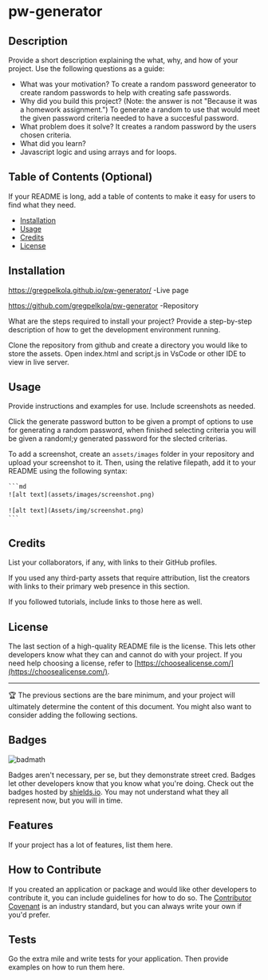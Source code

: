 # pw-generator

## Description

Provide a short description explaining the what, why, and how of your project. Use the following questions as a guide:

- What was your motivation?
  To create a random password geneerator to create random passwords to help with creating safe passwords.
- Why did you build this project? (Note: the answer is not "Because it was a homework assignment.")
  To generate a random to use that would meet the given password criteria needed to have a succesful password.
- What problem does it solve?
  It creates a random password by the users chosen criteria.
- What did you learn?
- Javascript logic and using arrays and for loops.

## Table of Contents (Optional)

If your README is long, add a table of contents to make it easy for users to find what they need.

- [Installation](#installation)
- [Usage](#usage)
- [Credits](#credits)
- [License](#license)

## Installation

https://gregpelkola.github.io/pw-generator/ -Live page

https://github.com/gregpelkola/pw-generator -Repository

What are the steps required to install your project? Provide a step-by-step description of how to get the development environment running.

Clone the repository from github and create a directory you would like to store the assets. Open index.html and script.js in VsCode or other IDE to view in live server.

## Usage

Provide instructions and examples for use. Include screenshots as needed.

Click the generate password button to be given a prompt of options to use for generating a random password, when finished selecting criteria you will be given a randoml;y generated password for the slected criterias.


To add a screenshot, create an `assets/images` folder in your repository and upload your screenshot to it. Then, using the relative filepath, add it to your README using the following syntax:

    ```md
    ![alt text](assets/images/screenshot.png)

    ![alt text](Assets/img/screenshot.png)
    ```

## Credits

List your collaborators, if any, with links to their GitHub profiles.

If you used any third-party assets that require attribution, list the creators with links to their primary web presence in this section.

If you followed tutorials, include links to those here as well.

## License

The last section of a high-quality README file is the license. This lets other developers know what they can and cannot do with your project. If you need help choosing a license, refer to [https://choosealicense.com/](https://choosealicense.com/).

---

🏆 The previous sections are the bare minimum, and your project will ultimately determine the content of this document. You might also want to consider adding the following sections.

## Badges

![badmath](https://img.shields.io/github/languages/top/lernantino/badmath)

Badges aren't necessary, per se, but they demonstrate street cred. Badges let other developers know that you know what you're doing. Check out the badges hosted by [shields.io](https://shields.io/). You may not understand what they all represent now, but you will in time.

## Features

If your project has a lot of features, list them here.

## How to Contribute

If you created an application or package and would like other developers to contribute it, you can include guidelines for how to do so. The [Contributor Covenant](https://www.contributor-covenant.org/) is an industry standard, but you can always write your own if you'd prefer.

## Tests

Go the extra mile and write tests for your application. Then provide examples on how to run them here.
